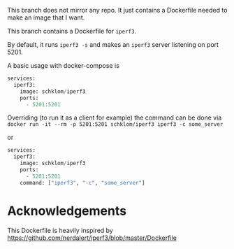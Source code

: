 This branch does not mirror any repo. It just contains a Dockerfile needed to make an image that I want.

This branch contains a Dockerfile for `iperf3`.

By default, it runs `iperf3 -s` and makes an `iperf3` server listening on port 5201.

A basic usage with docker-compose is
```python
services:
  iperf3:
    image: schklom/iperf3
    ports:
      - 5201:5201
```

Overriding (to run it as a client for example) the command can be done via
`docker run -it --rm -p 5201:5201 schklom/iperf3 iperf3 -c some_server`

or
```python
services:
  iperf3:
    image: schklom/iperf3
    ports:
      - 5201:5201
    command: ["iperf3", "-c", "some_server"]
```



# Acknowledgements
This Dockerfile is heavily inspired by https://github.com/nerdalert/iperf3/blob/master/Dockerfile
